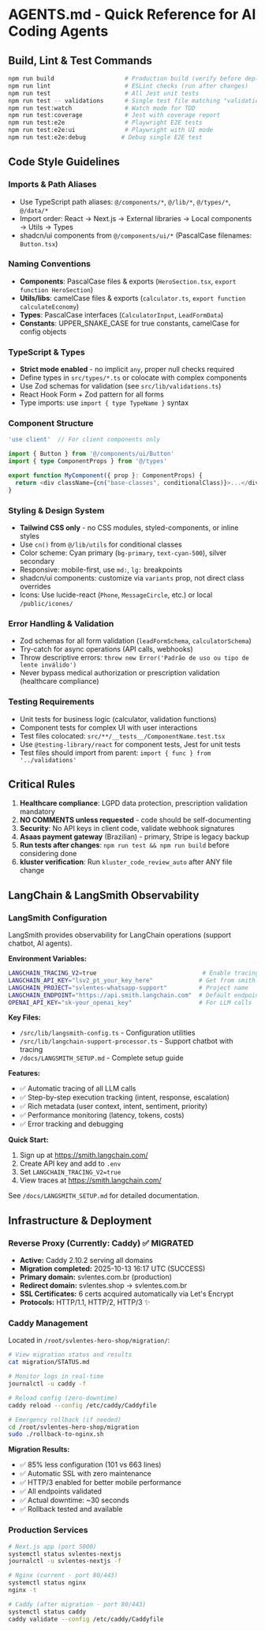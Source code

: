 # AGENTS.md - Quick Reference for AI Coding Agents

## Build, Lint & Test Commands
```bash
npm run build                    # Production build (verify before deploy)
npm run lint                     # ESLint checks (run after changes)
npm run test                     # All Jest unit tests
npm run test -- validations      # Single test file matching "validations"
npm run test:watch               # Watch mode for TDD
npm run test:coverage            # Jest with coverage report
npm run test:e2e                 # Playwright E2E tests
npm run test:e2e:ui              # Playwright with UI mode
npm run test:e2e:debug          # Debug single E2E test
```

## Code Style Guidelines

### Imports & Path Aliases
- Use TypeScript path aliases: `@/components/*`, `@/lib/*`, `@/types/*`, `@/data/*`
- Import order: React → Next.js → External libraries → Local components → Utils → Types
- shadcn/ui components from `@/components/ui/*` (PascalCase filenames: `Button.tsx`)

### Naming Conventions
- **Components**: PascalCase files & exports (`HeroSection.tsx`, `export function HeroSection`)
- **Utils/libs**: camelCase files & exports (`calculator.ts`, `export function calculateEconomy`)
- **Types**: PascalCase interfaces (`CalculatorInput`, `LeadFormData`)
- **Constants**: UPPER_SNAKE_CASE for true constants, camelCase for config objects

### TypeScript & Types
- **Strict mode enabled** - no implicit `any`, proper null checks required
- Define types in `src/types/*.ts` or colocate with complex components
- Use Zod schemas for validation (see `src/lib/validations.ts`)
- React Hook Form + Zod pattern for all forms
- Type imports: use `import { type TypeName }` syntax

### Component Structure
```typescript
'use client'  // For client components only

import { Button } from '@/components/ui/Button'
import { type ComponentProps } from '@/types'

export function MyComponent({ prop }: ComponentProps) {
  return <div className={cn("base-classes", conditionalClass)}>...</div>
}
```

### Styling & Design System
- **Tailwind CSS only** - no CSS modules, styled-components, or inline styles
- Use `cn()` from `@/lib/utils` for conditional classes
- Color scheme: Cyan primary (`bg-primary`, `text-cyan-500`), silver secondary
- Responsive: mobile-first, use `md:`, `lg:` breakpoints
- shadcn/ui components: customize via `variants` prop, not direct class overrides
- Icons: Use lucide-react (`Phone`, `MessageCircle`, etc.) or local `/public/icones/`

### Error Handling & Validation
- Zod schemas for all form validation (`leadFormSchema`, `calculatorSchema`)
- Try-catch for async operations (API calls, webhooks)
- Throw descriptive errors: `throw new Error('Padrão de uso ou tipo de lente inválido')`
- Never bypass medical authorization or prescription validation (healthcare compliance)

### Testing Requirements
- Unit tests for business logic (calculator, validation functions)
- Component tests for complex UI with user interactions
- Test files colocated: `src/**/__tests__/ComponentName.test.tsx`
- Use `@testing-library/react` for component tests, Jest for unit tests
- Test files should import from parent: `import { func } from '../validations'`

## Critical Rules
1. **Healthcare compliance**: LGPD data protection, prescription validation mandatory
2. **NO COMMENTS unless requested** - code should be self-documenting
3. **Security**: No API keys in client code, validate webhook signatures
4. **Asaas payment gateway** (Brazilian) - primary, Stripe is legacy backup
5. **Run tests after changes**: `npm run test && npm run build` before considering done
6. **kluster verification**: Run `kluster_code_review_auto` after ANY file change

## LangChain & LangSmith Observability

### LangSmith Configuration
LangSmith provides observability for LangChain operations (support chatbot, AI agents).

**Environment Variables:**
```bash
LANGCHAIN_TRACING_V2=true                              # Enable tracing
LANGCHAIN_API_KEY="lsv2_pt_your_key_here"             # Get from smith.langchain.com
LANGCHAIN_PROJECT="svlentes-whatsapp-support"         # Project name
LANGCHAIN_ENDPOINT="https://api.smith.langchain.com"  # Default endpoint
OPENAI_API_KEY="sk-your_openai_key"                   # For LLM calls
```

**Key Files:**
- `/src/lib/langsmith-config.ts` - Configuration utilities
- `/src/lib/langchain-support-processor.ts` - Support chatbot with tracing
- `/docs/LANGSMITH_SETUP.md` - Complete setup guide

**Features:**
- ✅ Automatic tracing of all LLM calls
- ✅ Step-by-step execution tracking (intent, response, escalation)
- ✅ Rich metadata (user context, intent, sentiment, priority)
- ✅ Performance monitoring (latency, tokens, costs)
- ✅ Error tracking and debugging

**Quick Start:**
1. Sign up at https://smith.langchain.com/
2. Create API key and add to `.env`
3. Set `LANGCHAIN_TRACING_V2=true`
4. View traces at https://smith.langchain.com/

See `/docs/LANGSMITH_SETUP.md` for detailed documentation.

## Infrastructure & Deployment

### Reverse Proxy (Currently: Caddy) ✅ MIGRATED
- **Active:** Caddy 2.10.2 serving all domains
- **Migration completed:** 2025-10-13 16:17 UTC (SUCCESS)
- **Primary domain:** svlentes.com.br (production)
- **Redirect domain:** svlentes.shop → svlentes.com.br
- **SSL Certificates:** 6 certs acquired automatically via Let's Encrypt
- **Protocols:** HTTP/1.1, HTTP/2, HTTP/3 ✨

### Caddy Management
Located in `/root/svlentes-hero-shop/migration/`:
```bash
# View migration status and results
cat migration/STATUS.md

# Monitor logs in real-time
journalctl -u caddy -f

# Reload config (zero-downtime)
caddy reload --config /etc/caddy/Caddyfile

# Emergency rollback (if needed)
cd /root/svlentes-hero-shop/migration
sudo ./rollback-to-nginx.sh
```

**Migration Results:**
- ✅ 85% less configuration (101 vs 663 lines)
- ✅ Automatic SSL with zero maintenance
- ✅ HTTP/3 enabled for better mobile performance
- ✅ All endpoints validated
- ✅ Actual downtime: ~30 seconds
- ✅ Rollback tested and available

### Production Services
```bash
# Next.js app (port 5000)
systemctl status svlentes-nextjs
journalctl -u svlentes-nextjs -f

# Nginx (current - port 80/443)
systemctl status nginx
nginx -t

# Caddy (after migration - port 80/443)
systemctl status caddy
caddy validate --config /etc/caddy/Caddyfile
```
